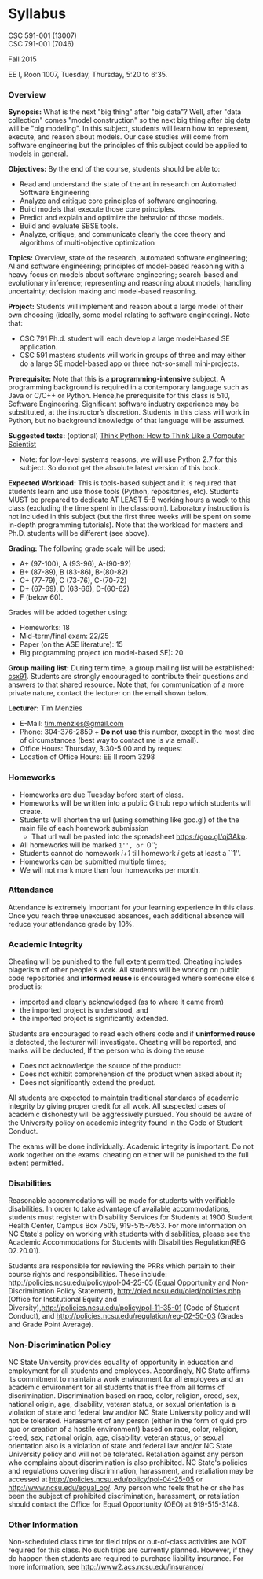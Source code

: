 
# Syllabus

CSC 591-001 (13007)   
CSC 791-001 (7046)

Fall 2015

EE I, Roon 1007, Tuesday, Thursday, 5:20 to 6:35.

### Overview

**Synopsis:** What is the next "big thing" after "big data"? Well, after "data collection" comes "model construction" so the next big thing after big data will be "big modeling". In this subject, students will learn how to represent, execute, and reason about models. Our case studies will come from software engineering but the principles of this subject could be applied to models in general.

**Objectives:** By the end of the course, students should be able to:
 
+ Read and understand the state of the art in research on Automated Software Engineering
+ Analyze and critique core principles of software engineering.
+ Build models that execute those core principles. 
+ Predict and explain and optimize the behavior of those models.
+ Build and evaluate SBSE tools.
+ Analyze, critique, and communicate clearly the core theory and algorithms of multi-objective optimization

**Topics:** Overview, state of the research, automated software engineering; AI and software engineering; principles of model-based reasoning with a heavy focus on models about software engineering; search-based and evolutionary inference; representing and reasoning about models; handling uncertainty; decision making and model-based reasoning.

**Project:** Students will implement and reason about a large model of their own choosing (ideally, some model relating to software engineering). Note that:

+ CSC 791 Ph.d. student will each develop a   large model-based  SE application.
+ CSC 591 masters students will work in groups of three and may either do a large SE model-based app or
  three not-so-small mini-projects.

**Prerequisite:** Note that this is a
**programming-intensive** subject. A programming
background is required in a contemporary language
such as Java or C/C++ or Python. Hence,he
prerequisite for this class is 510, Software
Engineering. Significant software industry
experience may be substituted, at the instructor’s
discretion.  Students in this class will work in
Python, but no background knowledge of that language
will be assumed.

**Suggested texts:** (optional)
  [Think Python: How to Think Like a Computer Scientist](http://www.greenteapress.com/thinkpython/html/index.html)

+ Note: for low-level systems reasons, we will use
  Python 2.7 for this subject. So do not get the
  absolute latest version of this book.

**Expected Workload:** This is tools-based subject
and it is required that students learn and use those
tools (Python, repositories, etc).  Students MUST be
prepared to dedicate AT LEAST 5-8 working hours a
week to this class (excluding the time spent in the
classroom). Laboratory instruction is not included
in this subject (but the first three weeks will be
spent on some in-depth programming tutorials). Note
that the workload for masters and Ph.D. students
will be different (see above).

**Grading:** The following grade scale will be used: 

+ A+  (97-100), A (93-96), A-(90-92)
+ B+ (87-89), B (83-86), B-(80-82)
+ C+ (77-79), C (73-76), C-(70-72)
+ D+ (67-69), D (63-66), D-(60-62)
+ F (below 60).

Grades will be added together using:

+ Homeworks: 18
+ Mid-term/final exam: 22/25
+ Paper (on the ASE literature): 15
+ Big programming project (on model-based SE): 20

**Group mailing list:** During term time, a group
mailing list will be established:
[csx91](csx91@googlegroups.com). Students are
strongly encouraged to contribute their questions
and answers to that shared resource.  Note that, for
communication of a more private nature, contact the
lecturer on the email shown below.

**Lecturer:** Tim Menzies

+ E-Mail: tim.menzies@gmail.com
+ Phone: 304-376-2859
       + **Do not use** this number, except in the most dire of 
          circumstances (best way to contact me is via email).
+ Office Hours: Thursday, 3:30-5:00 and by request
+ Location of Office Hours: EE II room 3298 


### Homeworks 

+ Homeworks are due Tuesday before start of class.
+ Homeworks will be written into a public Github repo which students will create.
+ Students will shorten the url (using something like goo.gl) of the the main file of each homework submission
    + That url wull be pasted into the spreadsheet https://goo.gl/qj3Akp. 
+ All homeworks will be marked ``1'', or ``0'';
+ Students cannot do homework <em>i+1</em> till  homework <em>i</em> gets at least a ``1''.
+ Homeworks can be submitted multiple times;
+ We will not mark more than four homeworks per month.

### Attendance

Attendance is extremely important for your learning
experience in this class. Once you reach three
unexcused absences, each additional absence will
reduce your attendance grade by 10%.

### Academic Integrity

Cheating will be punished to the full extent permitted. Cheating
includes plagerism of other people's work. All students will be working
on public code repositories and **informed reuse** is encouraged where
someone else's product is:

+ imported and clearly acknowledged (as to where it came from)
+ the imported project is understood, and
+ the imported project is significantly extended.

Students are encouraged to read each others code and if **uninformed reuse**
is detected, the lecturer will investigate. Cheating will be reported,
and marks will be deducted, If the person who is doing the reuse

+ Does not acknowledge the source of the product:
+ Does not exhibit comprehension of the product when asked about it;
+ Does not significantly extend the product.

All students are expected to maintain traditional
standards of academic integrity by giving proper
credit for all work.  All suspected cases of
academic dishonesty will be aggressively pursued.
You should be aware of the University policy on
academic integrity found in the Code of Student
Conduct.
 
The  exams will be done individually.  Academic integrity is important.  Do not work together on the exams: cheating on either will be punished to the full extent permitted.  

### Disabilities

Reasonable accommodations will be made for students
with verifiable disabilities. In order to take
advantage of available accommodations, students must
register with Disability Services for Students at
1900 Student Health Center, Campus Box 7509,
919-515-7653. For more information on NC State's
policy on working with students with disabilities,
please see the Academic Accommodations for Students
with Disabilities Regulation(REG 02.20.01).

Students are responsible for reviewing the PRRs
which pertain to their course rights and
responsibilities. These include:
http://policies.ncsu.edu/policy/pol-04-25-05 (Equal
Opportunity and Non-Discrimination Policy
Statement), http://oied.ncsu.edu/oied/policies.php
(Office for Institutional Equity and
Diversity),http://policies.ncsu.edu/policy/pol-11-35-01
(Code of Student Conduct), and
http://policies.ncsu.edu/regulation/reg-02-50-03
(Grades and Grade Point Average).

### Non-Discrimination Policy

NC State University provides equality of opportunity
in education and employment for all students and
employees. Accordingly, NC State affirms its
commitment to maintain a work environment for all
employees and an academic environment for all
students that is free from all forms of
discrimination. Discrimination based on race, color,
religion, creed, sex, national origin, age,
disability, veteran status, or sexual orientation is
a violation of state and federal law and/or NC State
University policy and will not be
tolerated. Harassment of any person (either in the
form of quid pro quo or creation of a hostile
environment) based on race, color, religion, creed,
sex, national origin, age, disability, veteran
status, or sexual orientation also is a violation of
state and federal law and/or NC State University
policy and will not be tolerated. Retaliation
against any person who complains about
discrimination is also prohibited. NC State's
policies and regulations covering discrimination,
harassment, and retaliation may be accessed at
http://policies.ncsu.edu/policy/pol-04-25-05 or
http://www.ncsu.edu/equal_op/. Any person who feels
that he or she has been the subject of prohibited
discrimination, harassment, or retaliation should
contact the Office for Equal Opportunity (OEO) at
919-515-3148.

### Other Information

Non-scheduled class time for field trips or
out-of-class activities are NOT required for this
class. No such trips are currently planned. However,
if they do happen then students are required to
purchase liability insurance. For more information,
see http://www2.acs.ncsu.edu/insurance/

